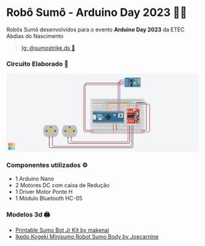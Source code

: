# Robô Sumô - Arduino Day 2023 🤖🥊

<p>Robôs Sumô desenvolvidos para o evento <b>Arduino Day 2023</b> da ETEC Abdias do Nascimento </p>

> [Ig: @sumostrike.ds 🎥](https://www.instagram.com/sumostrike.ds/)

### Circuito Elaborado 🔌
![Circuito dos Robôs](./assets/sumostrike.png)

### Componentes utilizados ⚙️
- 1 Arduino Nano
- 2 Motores DC com caixa de Redução
- 1 Driver Motor Ponte H
- 1 Módulo Bluetooth HC-05

### Modelos 3d 🖨️
- [Printable Sumo Bot Jr Kit by makenai](https://www.thingiverse.com/thing:357369)
- [
Ikedo Kogeki Minisumo Robot Sumo Body by Joecarnine](https://www.thingiverse.com/thing:3911221)
